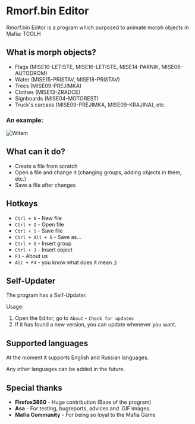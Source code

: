 # Rmorf.bin Editor
Rmorf.bin Editor is a program which purposed to animate morph objects in Mafia: TCOLH

## What is morph objects?
* Flags (MISE10-LETISTE, MISE16-LETISTE, MISE14-PARNIK, MISE06-AUTODROM)
* Water (MISE15-PRISTAV, MISE18-PRISTAV)
* Trees (MISE09-PREJIMKA)
* Clothes (MISE13-ZRADCE)
* Signboards (MISE04-MOTOREST)
* Truck's carcass (MISE09-PREJIMKA, MISE09-KRAJINA), etc.

### An example:

![Witam](https://raw.githubusercontent.com/legion2809/RmorfBinEditorWPF/main/Gifs/AMflag1.gif)

## What can it do?
* Create a file from scratch
* Open a file and change it (changing groups, adding objects in them, etc.)
* Save a file after changes

## Hotkeys
* `Ctrl + N` - New file
* `Ctrl + O` - Open file
* `Ctrl + S` - Save file
* `Ctrl + Alt + S` - Save as...
* `Ctrl + G` - Insert group
* `Ctrl + J` - Insert object
* `F1` - About us
* `Alt + F4` - you know what does it mean ;)

## Self-Updater
The program has a Self-Updater.

Usage: 
1. Open the Editor, go to `About` - `Check for updates`
2. If it has found a new version, you can update whenever you want.

## Supported languages

At the moment it supports English and Russian languages.

Any other languages can be added in the future.

## Special thanks
- **Firefox3860** - Huge contribution (Base of the program)
- **Asa** -  For testing, bugreports, advices and .GIF images.
- **Mafia Community** - For being so loyal to the Mafia Game
